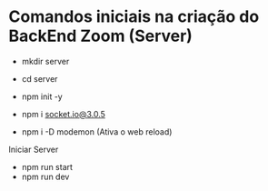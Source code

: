 # Comandos iniciais na criação do BackEnd Zoom (Server)
- mkdir server
- cd server 
- npm init -y
- npm i socket.io@3.0.5

- npm i -D modemon (Ativa o web reload)

Iniciar Server 
- npm run start
- npm run dev

# 